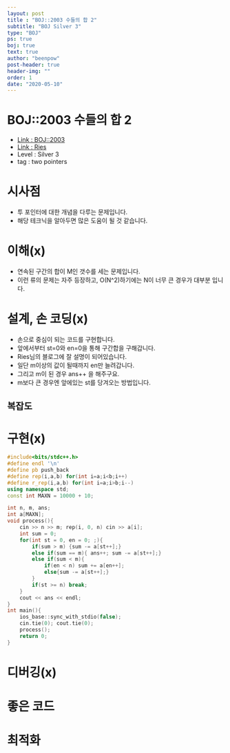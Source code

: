 ```yaml
---
layout: post
title : "BOJ::2003 수들의 합 2"
subtitle: "BOJ Silver 3"
type: "BOJ"
ps: true
boj: true
text: true
author: "beenpow"
post-header: true
header-img: ""
order: 1
date: "2020-05-10"
---
```

# BOJ::2003 수들의 합 2
- [Link : BOJ::2003](https://www.acmicpc.net/problem/2003)
- [Link : Ries](https://m.blog.naver.com/kks227/220795165570)
- Level : Silver 3
- tag : two pointers

# 시사점
- 투 포인터에 대한 개념을 다루는 문제입니다.
- 해당 테크닉을 알아두면 많은 도움이 될 것 같습니다.

# 이해(x)
-  연속된 구간의 합이 M인 갯수를 세는 문제입니다.
- 이런 류의 문제는 자주 등장하고, O(N^2)하기에는 N이 너무 큰 경우가 대부분 입니다.


# 설계, 손 코딩(x)
- 손으로 중심이 되는 코드를 구현합니다.
- 앞에서부터 st=0와 en=0을 통해 구간합을 구해갑니다.
- Ries님의 블로그에 잘 설명이 되어있습니다.
- 일단 m이상의 값이 될때까지 en만 늘려갑니다.
- 그리고 m이 된 경우 ans++ 을 해주구요.
- m보다 큰 경우엔 앞에있는 st를 당겨오는 방법입니다.

## 복잡도


# 구현(x)

```cpp
#include<bits/stdc++.h>
#define endl '\n'
#define pb push_back
#define rep(i,a,b) for(int i=a;i<b;i++)
#define r_rep(i,a,b) for(int i=a;i>b;i--)
using namespace std;
const int MAXN = 10000 + 10;

int n, m, ans;
int a[MAXN];
void process(){
    cin >> n >> m; rep(i, 0, n) cin >> a[i];
    int sum = 0;
    for(int st = 0, en = 0; ;){
        if(sum > m) {sum -= a[st++];}
        else if(sum == m){ ans++; sum -= a[st++];}
        else if(sum < m){
            if(en < n) sum += a[en++];
            else{sum -= a[st++];}
        }
        if(st >= n) break;
    }
    cout << ans << endl;
}
int main(){
    ios_base::sync_with_stdio(false);
    cin.tie(0); cout.tie(0);
    process();
    return 0;
}
```


# 디버깅(x)

# 좋은 코드

# 최적화
